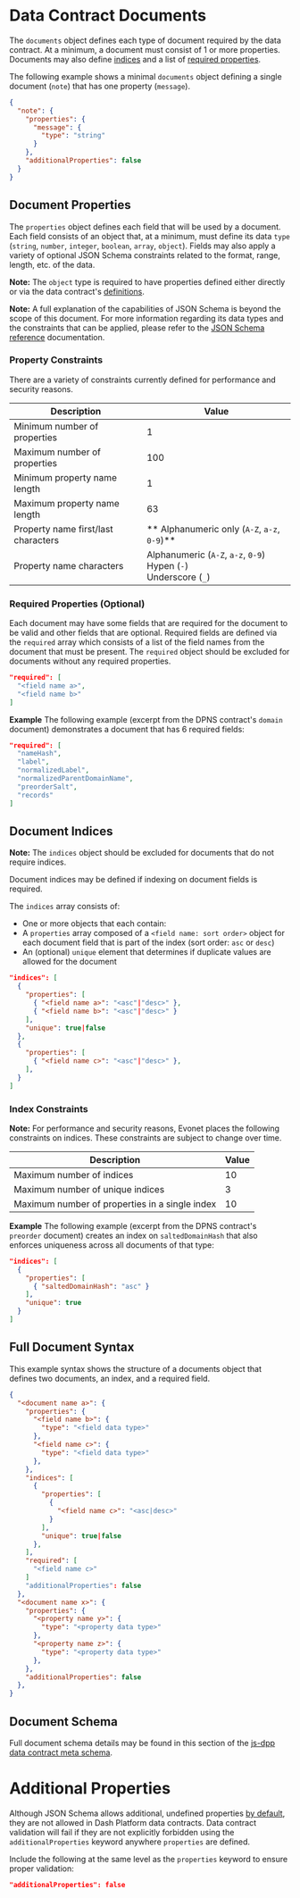 # Data Contract Documents

The `documents` object defines each type of document required by the data contract. At a minimum, a document must consist of 1 or more properties. Documents may also define [indices](#document-indices) and a list of [required properties](#required-properties-optional).

The following example shows a minimal `documents` object defining a single document (`note`) that has one property (`message`).

```json
{
  "note": {
    "properties": {
      "message": {
        "type": "string"
      }
    },
    "additionalProperties": false
  }
}
```

## Document Properties

The `properties` object defines each field that will be used by a document. Each field consists of an object that, at a minimum, must define its data `type` (`string`, `number`, `integer`, `boolean`, `array`, `object`). Fields may also apply a variety of optional JSON Schema constraints related to the format, range, length, etc. of the data.

**Note:** The `object` type is required to have properties defined either directly or via the data contract's [definitions](data-contract.md#data-contract-definitions).

**Note:** A full explanation of the capabilities of JSON Schema is beyond the scope of this document. For more information regarding its data types and the constraints that can be applied, please refer to the [JSON Schema reference](https://json-schema.org/understanding-json-schema/reference/index.html) documentation.

### Property Constraints

There are a variety of constraints currently defined for performance and security reasons.

| Description | Value |
| - | - |
| Minimum number of properties | 1 |
| Maximum number of properties | 100 |
| Minimum property name length | 1 |
| Maximum property name length | 63 |
| Property name first/last characters | ** Alphanumeric only (`A-Z`, `a-z`, `0-9`)**|
| Property name characters | Alphanumeric (`A-Z`, `a-z`, `0-9`)<br>Hypen (`-`) <br>Underscore (`_`) |

### Required Properties (Optional)

Each document may have some fields that are required for the document to be valid and other fields that are optional. Required fields are defined via the `required` array which consists of a list of the field names from the document that must be present. The `required` object should be excluded for documents without any required properties.

```json
"required": [
  "<field name a>",
  "<field name b>"
]
```

**Example**
The following example (excerpt from the DPNS contract's `domain` document) demonstrates a document that has 6 required fields:

```json
"required": [
  "nameHash",
  "label",
  "normalizedLabel",
  "normalizedParentDomainName",
  "preorderSalt",
  "records"
]
```

## Document Indices

**Note:** The `indices` object should be excluded for documents that do not require indices.

Document indices may be defined if indexing on document fields is required.

The `indices` array consists of:
 - One or more objects that each contain:
  - A `properties` array composed of a `<field name: sort order>` object for each document field that is part of the index (sort order: `asc` or `desc`)
  - An (optional) `unique` element that determines if duplicate values are allowed for the document

```json
"indices": [
  {
    "properties": [
      { "<field name a>": "<asc"|"desc>" },
      { "<field name b>": "<asc"|"desc>" }
    ],
    "unique": true|false
  },
  {
    "properties": [
      { "<field name c>": "<asc"|"desc>" },
    ],
  }
]
```

### Index Constraints

**Note:** For performance and security reasons, Evonet places the following constraints on indices. These constraints are subject to change over time.

| Description | Value |
| - | - |
| Maximum number of indices | 10 |
| Maximum number of unique indices | 3 |
| Maximum number of properties in a single index | 10 |

**Example**
The following example (excerpt from the DPNS contract's `preorder` document) creates an index on `saltedDomainHash` that also enforces uniqueness across all documents of that type:

```json
"indices": [
  {
    "properties": [
      { "saltedDomainHash": "asc" }
    ],
    "unique": true
  }
]
```

## Full Document Syntax
This example syntax shows the structure of a documents object that defines two documents, an index, and a required field.

```json
{
  "<document name a>": {
    "properties": {
      "<field name b>": {
        "type": "<field data type>"
      },
      "<field name c>": {
        "type": "<field data type>"
      },
    },
    "indices": [
      {
        "properties": [
          {
            "<field name c>": "<asc|desc>"
          }
        ],
        "unique": true|false
      },
    ],
    "required": [
      "<field name c>"
    ]
    "additionalProperties": false
  },
  "<document name x>": {
    "properties": {
      "<property name y>": {
        "type": "<property data type>"
      },
      "<property name z>": {
        "type": "<property data type>"
      },
    },
    "additionalProperties": false
  },    
}
```

## Document Schema

Full document schema details may be found in this section of the [js-dpp data contract meta schema](https://github.com/dashevo/js-dpp/blob/v0.12.0/schema/dataContract/dataContractMeta.json#L315-L452).

# Additional Properties

Although JSON Schema allows additional, undefined properties [by default](https://json-schema.org/understanding-json-schema/reference/object.html?#properties), they are not allowed in Dash Platform data contracts. Data contract validation will fail if they are not explicitly forbidden using the `additionalProperties` keyword anywhere `properties` are defined.

Include the following at the same level as the `properties` keyword to ensure proper validation:
```json
"additionalProperties": false
```
